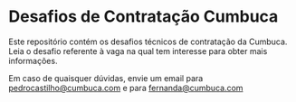 # Desafios de Contratação Cumbuca
Este repositório contém os desafios técnicos de contratação da Cumbuca. Leia o
desafio referente à vaga na qual tem interesse para obter mais informações.

Em caso de quaisquer dúvidas, envie um email para pedrocastilho@cumbuca.com e para fernanda@cumbuca.com
